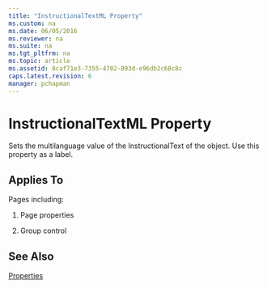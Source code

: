 ```yaml
---
title: "InstructionalTextML Property"
ms.custom: na
ms.date: 06/05/2016
ms.reviewer: na
ms.suite: na
ms.tgt_pltfrm: na
ms.topic: article
ms.assetid: 8caf71e3-7355-4702-893d-e96db2c68c8c
caps.latest.revision: 6
manager: pchapman
---
```

# InstructionalTextML Property
Sets the multilanguage value of the InstructionalText of the object. Use this property as a label.  
  
## Applies To  
 Pages including:  
  
1.  Page properties  
  
2.  Group control  
  
## See Also  
 [Properties](Properties.md)